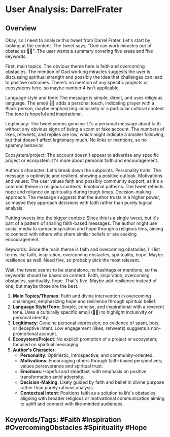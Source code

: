 # User Analysis: DarrelFrater

## Overview

<think>
Okay, so I need to analyze this tweet from Darrel Frater. Let's start by looking at the content. The tweet says, "God can work miracles out of obstacles 🙏🏿". The user wants a summary covering five areas and five keywords. 

First, main topics. The obvious theme here is faith and overcoming obstacles. The mention of God working miracles suggests the user is discussing spiritual strength and possibly the idea that challenges can lead to positive outcomes. There's no mention of any specific projects or ecosystems here, so maybe number 4 isn't applicable. 

Language style and tone: The message is simple, direct, and uses religious language. The emoji 🙏🏿 adds a personal touch, indicating prayer with a Black person, maybe emphasizing inclusivity or a particular cultural context. The tone is hopeful and inspirational.

Legitimacy: The tweet seems genuine. It's a personal message about faith without any obvious signs of being a scam or fake account. The numbers of likes, retweets, and replies are low, which might indicate a smaller following, but that doesn't affect legitimacy much. No links or mentions, so no spammy behavior.

Ecosystem/project: The account doesn't appear to advertise any specific project or ecosystem. It's more about personal faith and encouragement.

Author's character: Let's break down the subpoints. Personality traits: The message is optimistic and resilient, showing a positive outlook. Motivations and values: The user values faith and possibly community support, as it's a common theme in religious contexts. Emotional patterns: The tweet reflects hope and reliance on spirituality during tough times. Decision-making approach: The message suggests that the author trusts in a higher power, so maybe they approach decisions with faith rather than purely logical analysis.

Putting tweets into the bigger context: Since this is a single tweet, but it's part of a pattern of sharing faith-based messages. The author might use social media to spread inspiration and hope through a religious lens, aiming to connect with others who share similar beliefs or are seeking encouragement.

Keywords: Since the main theme is faith and overcoming obstacles, I'll list terms like faith, inspiration, overcoming obstacles, spirituality, hope. Maybe resilience as well. Need five, so probably pick the most relevant.

Wait, the tweet seems to be standalone, no hashtags or mentions, so the keywords should be based on content. Faith, inspiration, overcoming obstacles, spirituality, hope. That's five. Maybe add resilience instead of one, but maybe those are the best.
</think>

1. **Main Topics/Themes**: Faith and divine intervention in overcoming challenges, emphasizing hope and resilience through spiritual belief.  
2. **Language Style/Tone**: Simple, concise, and inspirational with a reverent tone. Uses a culturally specific emoji (🙏🏿) to highlight inclusivity or personal identity.  
3. **Legitimacy**: Genuine personal expression; no evidence of spam, bots, or deceptive intent. Low engagement (likes, retweets) suggests a non-promotional account.  
4. **Ecosystem/Project**: No explicit promotion of a project or ecosystem; focused on spiritual messaging.  
5. **Author's Character**:  
   - **Personality**: Optimistic, introspective, and community-oriented.  
   - **Motivations**: Encouraging others through faith-based perspectives; values perseverance and spiritual trust.  
   - **Emotions**: Hopeful and steadfast, with emphasis on positive transformation amid adversity.  
   - **Decision-Making**: Likely guided by faith and belief in divine purpose rather than purely rational analysis.  
   - **Contextual Intent**: Positions faith as a solution to life's obstacles, aligning with broader religious or motivational communication aiming to uplift and connect with like-minded audiences.  

**Keywords/Tags**: #Faith #Inspiration #OvercomingObstacles #Spirituality #Hope
---
